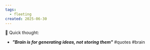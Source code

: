 ```yaml
---
tags:
  - fleeting
created: 2025-06-30
---
```


🧠 Quick thought:

- ***"Brain is for generating ideas, not storing them"*** 
#quotes #brain
